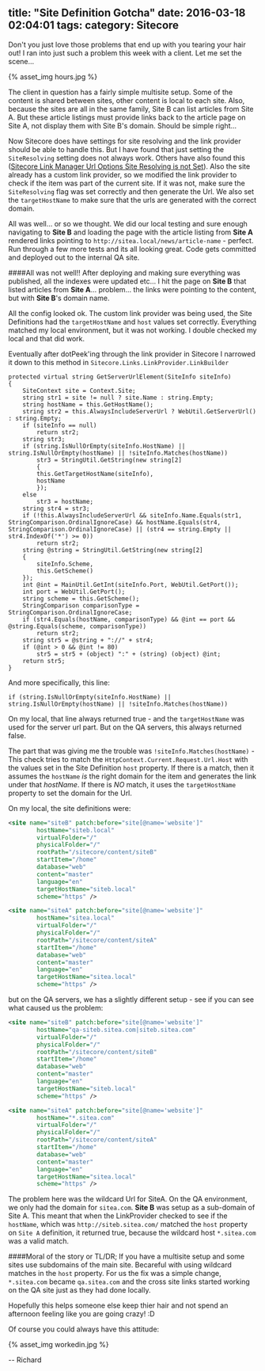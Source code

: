 title: "Site Definition Gotcha"
date: 2016-03-18 02:04:01
tags:
category: Sitecore
---

Don't you just love those problems that end up with you tearing your hair out! I ran into just such a problem this week with a client. Let me set the scene...

{% asset_img hours.jpg %}

The client in question has a fairly simple multisite setup. Some of the content is shared between sites, other content is local to each site. Also, because the sites are all in the same family, Site B can list articles from Site A. But these article listings must provide links back to the article page on Site A, not display them with Site B's domain. Should be simple right...

Now Sitecore does have settings for site resolving and the link provider should be able to handle this. But I have found that just setting the `SiteResolving` setting does not always work. Others have also found this ([Sitecore Link Manager Url Options Site Resolving is not Set](http://stackoverflow.com/questions/29774360/sitecore-link-manager-url-options-site-resolving-is-not-set)). Also the site already has a custom link provider, so we modified the link provider to check if the item was part of the current site. If it was not, make sure the `SiteResolving` flag was set correctly and then generate the Url. We also set the `targetHostName` to make sure that the urls are generated with the correct domain.

All was well... or so we thought. We did our local testing and sure enough navigating to **Site B** and loading the page with the article listing from **Site A** rendered links pointing to `http://sitea.local/news/article-name` - perfect. Run through a few more tests and its all looking great. Code gets committed and deployed out to the internal QA site.

####All was not well!!
After deploying and making sure everything was published, all the indexes were updated etc... I hit the page on **Site B** that listed articles from **Site A**... problem... the links were pointing to the content, but with **Site B**'s domain name.

All the config looked ok. The custom link provider was being used, the Site Definitions had the `targetHostName` and `host` values set correctly. Everything matched my local environment, but it was not working. I double checked my local and that did work.

Eventually after dotPeek'ing through the link provider in Sitecore I narrowed it down to this method in `Sitecore.Links.LinkProvider.LinkBuilder`

```
protected virtual string GetServerUrlElement(SiteInfo siteInfo)
{
    SiteContext site = Context.Site;
    string str1 = site != null ? site.Name : string.Empty;
    string hostName = this.GetHostName();
    string str2 = this.AlwaysIncludeServerUrl ? WebUtil.GetServerUrl() : string.Empty;
    if (siteInfo == null)
        return str2;
    string str3;
    if (string.IsNullOrEmpty(siteInfo.HostName) || string.IsNullOrEmpty(hostName) || !siteInfo.Matches(hostName))
        str3 = StringUtil.GetString(new string[2]
        {
        this.GetTargetHostName(siteInfo),
        hostName
        });
    else
        str3 = hostName;
    string str4 = str3;
    if (!this.AlwaysIncludeServerUrl && siteInfo.Name.Equals(str1, StringComparison.OrdinalIgnoreCase) && hostName.Equals(str4, StringComparison.OrdinalIgnoreCase) || (str4 == string.Empty || str4.IndexOf('*') >= 0))
        return str2;
    string @string = StringUtil.GetString(new string[2]
    {
        siteInfo.Scheme,
        this.GetScheme()
    });
    int @int = MainUtil.GetInt(siteInfo.Port, WebUtil.GetPort());
    int port = WebUtil.GetPort();
    string scheme = this.GetScheme();
    StringComparison comparisonType = StringComparison.OrdinalIgnoreCase;
    if (str4.Equals(hostName, comparisonType) && @int == port && @string.Equals(scheme, comparisonType))
        return str2;
    string str5 = @string + "://" + str4;
    if (@int > 0 && @int != 80)
        str5 = str5 + (object) ":" + (string) (object) @int;
    return str5;
}
```

And more specifically, this line:

```
if (string.IsNullOrEmpty(siteInfo.HostName) || string.IsNullOrEmpty(hostName) || !siteInfo.Matches(hostName))
```

On my local, that line always returned true - and the `targetHostName` was used for the server url part. But on the QA servers, this always returned false.

The part that was giving me the trouble was `!siteInfo.Matches(hostName)` - This check tries to match the `HttpContext.Current.Request.Url.Host` with the values set in the Site Definition `host` property. If there is a match, then it assumes the `hostName` *is* the right domain for the item and generates the link under that *hostName*. If there is *NO* match, it uses the `targetHostName` property to set the domain for the Url.

On my local, the site definitions were:

```xml
<site name="siteB" patch:before="site[@name='website']"
        hostName="siteb.local"
        virtualFolder="/"
        physicalFolder="/"
        rootPath="/sitecore/content/siteB"
        startItem="/home"
        database="web"
        content="master"
        language="en"
        targetHostName="siteb.local"
        scheme="https" />

<site name="siteA" patch:before="site[@name='website']"
        hostName="sitea.local"
        virtualFolder="/"
        physicalFolder="/"
        rootPath="/sitecore/content/siteA"
        startItem="/home"
        database="web"
        content="master"
        language="en"
        targetHostName="sitea.local"
        scheme="https" />
```

but on the QA servers, we has a slightly different setup - see if you can see what caused us the problem:

```xml
<site name="siteB" patch:before="site[@name='website']"
        hostName="qa-siteb.sitea.com|siteb.sitea.com"
        virtualFolder="/"
        physicalFolder="/"
        rootPath="/sitecore/content/siteB"
        startItem="/home"
        database="web"
        content="master"
        language="en"
        targetHostName="siteb.local"
        scheme="https" />

<site name="siteA" patch:before="site[@name='website']"
        hostName="*.sitea.com"
        virtualFolder="/"
        physicalFolder="/"
        rootPath="/sitecore/content/siteA"
        startItem="/home"
        database="web"
        content="master"
        language="en"
        targetHostName="sitea.local"
        scheme="https" />
```

The problem here was the wildcard Url for SiteA. On the QA environment, we only had the domain for `sitea.com`. **Site B** was setup as a sub-domain of Site A. This meant that when the LinkProvider checked to see if the `hostName`, which was `http://siteb.sitea.com/` matched the `host` property on `Site A` definition, it returned true, because the wildcard host `*.sitea.com` was a valid match.

####Moral of the story or TL/DR;
If you have a multisite setup and some sites use subdomains of the main site. Becareful with using wildcard matches in the `host` property. For us the fix was a simple change, `*.sitea.com` became `qa.sitea.com` and the cross site links started working on the QA site just as they had done locally.

Hopefully this helps someone else keep thier hair and not spend an afternoon feeling like you are going crazy! :D

Of course you could always have this attitude:

{% asset_img workedin.jpg %}

-- Richard


